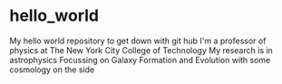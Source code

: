 # hello_world
My hello world repository to get down with git hub
I'm a professor of physics at The New York City College of Technology
My research is in astrophysics 
Focussing on Galaxy Formation and Evolution with some cosmology on the side
